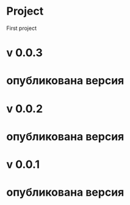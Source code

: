 # Project
First project

# v 0.0.3
# опубликована версия

# v 0.0.2
# опубликована версия

# v 0.0.1
# опубликована версия
